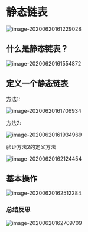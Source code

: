 # 静态链表

![image-20200620161229028](https://tva1.sinaimg.cn/large/007S8ZIlly1gfytn7s67mj30la08040p.jpg)

## 什么是静态链表？

![image-20200620161554872](https://tva1.sinaimg.cn/large/007S8ZIlly1gfytqs11tcj30w70hfn6n.jpg)

## 定义一个静态链表

方法1:

![image-20200620161706934](https://tva1.sinaimg.cn/large/007S8ZIlly1gfytx6l9jfj30uk0gi7a8.jpg)

方法2:

![image-20200620161934969](https://tva1.sinaimg.cn/large/007S8ZIlly1gfytula0g3j30z40jpany.jpg)

验证方法2的定义方法

![image-20200620162124454](https://tva1.sinaimg.cn/large/007S8ZIlly1gfytwhk67rj30yc0h47d4.jpg)

## 基本操作

![image-20200620162512284](https://tva1.sinaimg.cn/large/007S8ZIlly1gfyu0g0vzfj30xy0huwqa.jpg)

### 总结反思

![image-20200620162709709](https://tva1.sinaimg.cn/large/007S8ZIlly1gfyu2hfv4rj30y90huwra.jpg)


